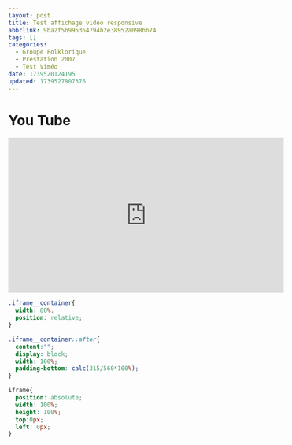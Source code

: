 ```yaml
---
layout: post
title: Test affichage vidéo responsive
abbrlink: 9ba2f5b995364794b2e38952a098bb74
tags: []
categories:
  - Groupe Folklorique
  - Prestation 2007
  - Test Viméo
date: 1739520124195
updated: 1739527807376
---
```


# You Tube

<div class="iframe__container">
<iframe width="560" height="315" src="https://www.youtube.com/embed/C4eqkrjWBjc?si=u0flAuO6cR16ntTe" title="YouTube video player" frameborder="0" allow="accelerometer; autoplay; clipboard-write; encrypted-media; gyroscope; picture-in-picture; web-share" referrerpolicy="strict-origin-when-cross-origin" allowfullscreen></iframe></div>

```css
.iframe__container{
  width: 80%;
  position: relative;
}

.iframe__container::after{
  content:"";
  display: block;
  width: 100%;
  padding-bottom: calc(315/560*100%);
}

iframe{
  position: absolute;
  width: 100%;
  height: 100%;
  top:0px;
  left: 0px;
}
```

